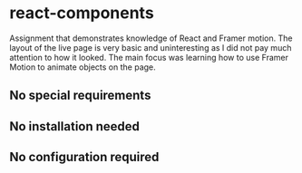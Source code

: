 # react-components
Assignment that demonstrates knowledge of React and Framer motion. The layout of the live page is very basic and uninteresting as I did not pay much attention to how it looked. The main focus was learning how to use Framer Motion to animate objects on the page.
## No special requirements


## No installation needed


## No configuration required
